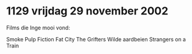 # 1129 vrijdag 29 november 2002
Films die Inge mooi vond:

Smoke
Pulp Fiction
Fat City
The Grifters
Wilde aardbeien
Strangers on a Train